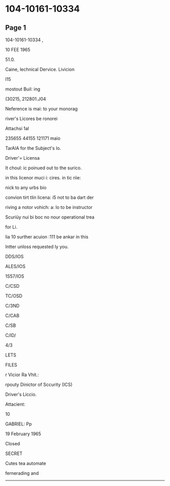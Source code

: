 # 104-10161-10334

## Page 1

104-10161-10334 ,

10 FEE 1965

51.0.

Caine, lechnical Dervice. Livicion

I15

mostout Buil: ing

(30215, 212801.J04

Neference is mai: to your monorag

river's Licores be ronorei

Attachsi 1al

235655 44155 121171 maio

TarAlA for the Subject's lo.

Driver'= Licensa

It choul: ic poinued out to the surico.

in this licenor muci i: cires. in tic riie:

nick to any urbs bio

convion tirt tlin licena: i5 not to ba dart der

riving a notor vohich: a: lo to be instructor

Scuriüy nui bi boc no nour operational trea

for Li.

lia 10 surther acuion :111 be ankar in this

Intter unloss requested ly you.

DDS/IOS

ALES/IOS

1S57/IOS

C/CSD

TC/OSD

C/3ND

C/CAB

C/SB

C/ID/

4/3

LETS

FILES

r Vicior Ra Vhit.:

rpouty Dinictor of Sccurity (ICS)

Driver's Liccio.

Attacient:

10

GABRIEL: Pp

19 February 1965

Closed

SECRET

Cutes tea automate

fernerading and

---

